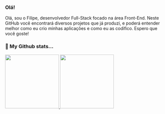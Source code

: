 






### Olá!

Olá, sou o Filipe, desenvolvedor Full-Stack focado na área Front-End. Neste GitHub você encontrará diversos projetos que já produzi, e poderá entender melhor como eu crio minhas aplicações e como eu as codifico. Espero que você goste!
</ul>
</ul>

</ul>


### 🧐 My Github stats...

 <div>
 <p align="left">
   <a href="https://github.com/PeixerDev">
   <img height="175em" src="https://github-readme-stats.vercel.app/api?username=PeixerDev&show_icons=true&theme=radical&include_all_commits=true&count_private=true"/>
   <img height="175em" src="https://github-readme-stats.vercel.app/api/top-langs/?username=PeixerDev&layout=compact&langs_count=16&theme=radical"/>
<div>
 
